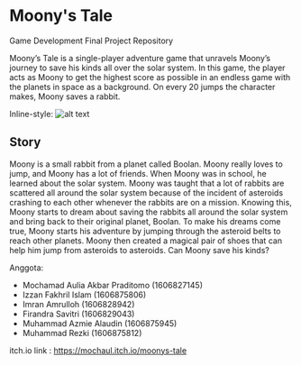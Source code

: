 # Moony's Tale
Game Development Final Project Repository

Moony’s Tale is a single-player adventure game that unravels Moony’s journey to save his kinds all over the solar system. In this game, the player acts as Moony to get the highest score as possible in an endless game with the planets in space as a background. On every 20 jumps the character makes, Moony saves a rabbit.

Inline-style: 
![alt text](https://img.itch.zone/aW1nLzI3NDE2OTEucG5n/original/Lu30R4.png "Moony's Tale Poster")

## Story
Moony is a small rabbit from a planet called Boolan. Moony really loves to jump, and Moony has a lot of friends. When Moony was in school, he learned about the solar system. Moony was taught that a lot of rabbits are scattered all around the solar system because of the incident of asteroids crashing to each other whenever the rabbits are on a mission. Knowing this, Moony starts to dream about saving the rabbits all around the solar system and bring back to their original planet, Boolan. To make his dreams come true, Moony starts his adventure by jumping through the asteroid belts to reach other planets. Moony then created a magical pair of shoes that can help him jump from asteroids to asteroids. Can Moony save his kinds?

Anggota:
- Mochamad Aulia Akbar Praditomo (1606827145)
- Izzan Fakhril Islam (1606875806)
- Imran Amrulloh (1606828942)
- Firandra Savitri (1606829043)
- Muhammad Azmie Alaudin (1606875945)
- Muhammad Rezki (1606875812)

itch.io link : https://mochaul.itch.io/moonys-tale
